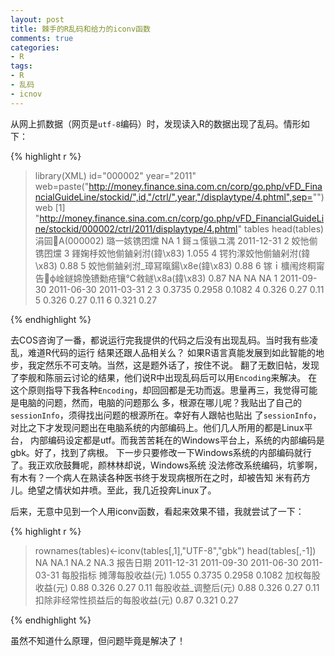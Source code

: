 ```yaml
---
layout: post
title: 棘手的R乱码和给力的iconv函数
comments: true
categories:
- R
tags:
- R
- 乱码
- icnov
---
```


从网上抓数据（网页是`utf-8`编码）时，发现读入R的数据出现了乱码。情形如下：

{% highlight r %}

> library(XML)
> id="000002"
> year="2011"
> web=paste("http://money.finance.sina.com.cn/corp/go.php/vFD_FinancialGuideLine/stockid/",id,"/ctrl/",year,"/displaytype/4.phtml",sep="")
> web
[1] "http://money.finance.sina.com.cn/corp/go.php/vFD_FinancialGuideLine/stockid/000002/ctrl/2011/displaytype/4.phtml"
> tables head(tables)
涓囩A(000002) 璐一姟镌囨爣 NA
1 鎶ュ憡镞ユ湡 2011-12-31
2 姣忚偂镌囨爣
3 鎽婅杽姣忚偂鏀剁泭(鍏\x83) 1.055
4 锷犳潈姣忚偂鏀剁泭(鍏\x83) 0.88
5 姣忚偂鏀剁泭_璋冩暣鍚\x8e(鍏\x83) 0.88
6 镓ｉ櫎闱炵粡甯告ф崯鐩婂悗镄勬疮镶℃敹鐩\x8a(鍏\x83) 0.87
NA NA NA
1 2011-09-30 2011-06-30 2011-03-31
2
3 0.3735 0.2958 0.1082
4 0.326 0.27 0.11
5 0.326 0.27 0.11
6 0.321 0.27

{% endhighlight %}

去COS咨询了一番，都说运行完我提供的代码之后没有出现乱码。当时我有些凌乱，难道R代码的运行
结果还跟人品相关么？
如果R语言真能发展到如此智能的地步，我定然乐不可支呐。当然，这是题外话了，按住不说。
翻了无数旧帖，发现了李舰和陈丽云讨论的结果，他们说R中出现乱码后可以用`Encoding`来解决。
在这个原则指导下我各种`Encoding`，却回回都是无功而返。思量再三，我觉得可能是电脑的问题，然而，电脑的问题那么
多，根源在哪儿呢？我贴出了自己的`sessionInfo`，须得找出问题的根源所在。幸好有人跟帖也贴出
了`sessionInfo`，对比之下才发现问题出在电脑系统的内部编码上。他们几人所用的都是Linux平台，
内部编码设定都是utf。而我苦苦耗在的Windows平台上，系统的内部编码是gbk。好了，找到了病根。
下一步只要修改一下Windows系统的内部编码就行了。我正欢欣鼓舞呢，颜林林却说，Windows系统
没法修改系统编码，坑爹啊，有木有？一个病人在熟读各种医书终于发现病根所在之时，却被告知
米有药方儿。绝望之情状如井喷。至此，我几近投奔Linux了。

后来，无意中见到一个人用iconv函数，看起来效果不错，我就尝试了一下：

{% highlight r %}

> rownames(tables)<-iconv(tables[,1],"UTF-8","gbk")
> head(tables[,-1])
NA NA.1 NA.2 NA.3
报告日期 2011-12-31 2011-09-30 2011-06-30 2011-03-31
每股指标 
摊薄每股收益(元) 1.055 0.3735 0.2958 0.1082
加权每股收益(元) 0.88 0.326 0.27 0.11
每股收益_调整后(元) 0.88 0.326 0.27 0.11
扣除非经常性损益后的每股收益(元) 0.87 0.321 0.27 

{% endhighlight %}

虽然不知道什么原理，但问题毕竟是解决了！
